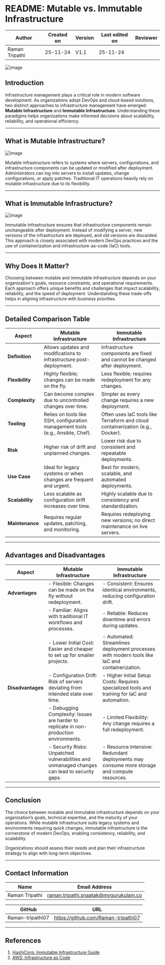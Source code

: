 # README: Mutable vs. Immutable Infrastructure

| **Author** | **Created on** | **Version** | **Last edited on** | **Reviewer** |
|------------|----------------|-------------------|---------------------|----------|
| Raman Tripathi  | 25-11-24      | V1.1  | 25-11-24           |  |

![image](https://github.com/user-attachments/assets/4f49341a-1816-4b38-b3f7-7fb09c119ebd)


## Introduction  
Infrastructure management plays a critical role in modern software development. As organizations adopt DevOps and cloud-based solutions, two distinct approaches to infrastructure management have emerged: **Mutable Infrastructure** and **Immutable Infrastructure**. Understanding these paradigms helps organizations make informed decisions about scalability, reliability, and operational efficiency.

---

## What is Mutable Infrastructure?

![image](https://github.com/user-attachments/assets/a4a1d2d2-8cd1-4116-a7b6-1e86126557bb)


Mutable infrastructure refers to systems where servers, configurations, and infrastructure components can be updated or modified after deployment. Administrators can log into servers to install updates, change configurations, or apply patches. Traditional IT operations heavily rely on mutable infrastructure due to its flexibility.

---

## What is Immutable Infrastructure?

![image](https://github.com/user-attachments/assets/ef57bca6-4508-4eaf-b927-d274e41a6461)


Immutable infrastructure ensures that infrastructure components remain unchangeable after deployment. Instead of modifying a server, new versions of the infrastructure are deployed, and old versions are discarded. This approach is closely associated with modern DevOps practices and the use of containerization and infrastructure-as-code (IaC) tools.

---

## Why Does It Matter?

Choosing between mutable and immutable infrastructure depends on your organization's goals, resource constraints, and operational requirements. Each approach offers unique benefits and challenges that impact scalability, reliability, and the speed of deployment. Understanding these trade-offs helps in aligning infrastructure with business priorities.

---

## Detailed Comparison Table

| **Aspect**                 | **Mutable Infrastructure**                                         | **Immutable Infrastructure**                                        |
|----------------------------|-------------------------------------------------------------------|---------------------------------------------------------------------|
| **Definition**              | Allows updates and modifications to infrastructure post-deployment. | Infrastructure components are fixed and cannot be changed after deployment. |
| **Flexibility**             | Highly flexible; changes can be made on the fly.                 | Less flexible; requires redeployment for any changes.              |
| **Complexity**              | Can become complex due to uncontrolled changes over time.         | Simpler as every change requires a new deployment.                 |
| **Tooling**                 | Relies on tools like SSH, configuration management tools (e.g., Ansible, Chef). | Often uses IaC tools like Terraform and cloud containerization (e.g., Docker). |
| **Risk**                    | Higher risk of drift and unplanned changes.                      | Lower risk due to consistent and repeatable deployments.           |
| **Use Case**                | Ideal for legacy systems or when changes are frequent and urgent. | Best for modern, scalable, and automated deployments.              |
| **Scalability**             | Less scalable as configuration drift increases over time.         | Highly scalable due to consistency and standardization.            |
| **Maintenance**             | Requires regular updates, patching, and monitoring.              | Requires redeploying new versions; no direct maintenance on live servers. |

---

## Advantages and Disadvantages

| **Aspect**                | **Mutable Infrastructure**                                                                                   | **Immutable Infrastructure**                                                                            |
|---------------------------|-------------------------------------------------------------------------------------------------------------|---------------------------------------------------------------------------------------------------------|
| **Advantages**            | - Flexible: Changes can be made on the fly without redeployment.                                            | - Consistent: Ensures identical environments, reducing configuration drift.                             |
|                           | - Familiar: Aligns with traditional IT workflows and processes.                                              | - Reliable: Reduces downtime and errors during updates.                                                |
|                           | - Lower Initial Cost: Easier and cheaper to set up for smaller projects.                                     | - Automated: Streamlines deployment processes with modern tools like IaC and containerization.          |
| **Disadvantages**         | - Configuration Drift: Risk of servers deviating from intended state over time.                             | - Higher Initial Setup Costs: Requires specialized tools and training for IaC and automation.           |
|                           | - Debugging Complexity: Issues are harder to replicate in non-production environments.                       | - Limited Flexibility: Any change requires a full redeployment.                                        |
|                           | - Security Risks: Unpatched vulnerabilities and unmanaged changes can lead to security gaps.                 | - Resource Intensive: Redundant deployments may consume more storage and compute resources.             |


---

## Conclusion

The choice between mutable and immutable infrastructure depends on your organization’s goals, technical expertise, and the maturity of your operations. While mutable infrastructure suits legacy systems and environments requiring quick changes, immutable infrastructure is the cornerstone of modern DevOps, enabling consistency, reliability, and scalability.

Organizations should assess their needs and plan their infrastructure strategy to align with long-term objectives.

---

## Contact Information

| Name| Email Address      |
|-----|--------------------------|
| Raman Tripathi | raman.tripathi.snaatak@mygurukulam.co |

| GitHub | URL |
|----------|---------|
|  Raman-tripathi07  |  https://github.com/Raman-tripathi07  |

---

## References

1. [HashiCorp: Immutable Infrastructure Guide](https://www.hashicorp.com/resources/immutable-infrastructure)
2. [AWS: Infrastructure as Code](https://aws.amazon.com/infrastructure-as-code/)

